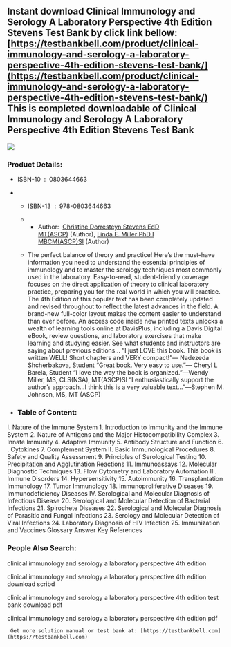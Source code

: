 Instant download **Clinical Immunology and Serology A Laboratory Perspective 4th Edition Stevens Test Bank** by click link bellow:  
[https://testbankbell.com/product/clinical-immunology-and-serology-a-laboratory-perspective-4th-edition-stevens-test-bank/](https://testbankbell.com/product/clinical-immunology-and-serology-a-laboratory-perspective-4th-edition-stevens-test-bank/)  
This is completed downloadable of Clinical Immunology and Serology A Laboratory Perspective 4th Edition Stevens Test Bank
-------------------------------------------------------------------------------------------------------------------------


![](https://testbankbell.com/wp-content/uploads/2023/05/clinical-immunology-and-serology-a-laboratory-perspective-4th-edition-stevens-test-bank.jpg)



 ### Product Details:


 * ISBN-10 ‏ : ‎ 0803644663
 * * ISBN-13 ‏ : ‎ 978-0803644663
   * * Author:  [Christine Dorresteyn Stevens EdD MT(ASCP)](https://www.amazon.com/s/ref=dp_byline_sr_book_1?ie=UTF8&field-author=Christine+Dorresteyn+Stevens+EdD++MT%28ASCP%29&text=Christine+Dorresteyn+Stevens+EdD++MT%28ASCP%29&sort=relevancerank&search-alias=books) (Author), [Linda E. Miller PhD I MBCM(ASCP)SI](https://www.amazon.com/s/ref=dp_byline_sr_book_2?ie=UTF8&field-author=Linda+E.+Miller+PhD++I++MBCM%28ASCP%29SI&text=Linda+E.+Miller+PhD++I++MBCM%28ASCP%29SI&sort=relevancerank&search-alias=books) (Author)
    
   * The perfect balance of theory and practice! Here’s the must-have information you need to understand the essential principles of immunology and to master the serology techniques most commonly used in the laboratory. Easy-to-read, student-friendly coverage focuses on the direct application of theory to clinical laboratory practice, preparing you for the real world in which you will practice. The 4th Edition of this popular text has been completely updated and revised throughout to reflect the latest advances in the field. A brand-new full-color layout makes the content easier to understand than ever before. An access code inside new printed texts unlocks a wealth of learning tools online at DavisPlus, including a Davis Digital eBook, review questions, and laboratory exercises that make learning and studying easier. See what students and instructors are saying about previous editions… “I just LOVE this book. This book is written WELL! Short chapters and VERY compact!”― Nadezeda Shcherbakova, Student “Great book. Very easy to use.”― Cheryl L Barela, Student “I love the way the book is organized.”―Wendy Miller, MS, CLS(NSA), MT(ASCP)SI “I enthusiastically support the author’s approach…I think this is a very valuable text…”―Stephen M. Johnson, MS, MT (ASCP)
  
 * ### Table of Content:

I. Nature of the Immune System 1. Introduction to Immunity and the Immune System 2. Nature of Antigens and the Major Histocompatibility Complex 3. Innate Immunity 4. Adaptive Immunity 5. Antibody Structure and Function 6. . Cytokines 7. Complement System II. Basic Immunological Procedures 8. Safety and Quality Assessment 9. Principles of Serological Testing 10. Precipitation and Agglutination Reactions 11. Immunoassays 12. Molecular Diagnostic Techniques 13. Flow Cytometry and Laboratory Automation III. Immune Disorders 14. Hypersensitivity 15. Autoimmunity 16. Transplantation Immunology 17. Tumor Immunology 18. Immunoproliferative Diseases 19. Immunodeficiency Diseases IV. Serological and Molecular Diagnosis of Infectious Disease 20. Serological and Molecular Detection of Bacterial Infections 21. Spirochete Diseases 22. Serological and Molecular Diagnosis of Parasitic and Fungal Infections 23. Serology and Molecular Detection of Viral Infections 24. Laboratory Diagnosis of HIV Infection 25. Immunization and Vaccines Glossary Answer Key References


 ### People Also Search:


 clinical immunology and serology a laboratory perspective 4th edition

 clinical immunology and serology a laboratory perspective 4th edition download scribd

 clinical immunology and serology a laboratory perspective 4th edition test bank download pdf

 clinical immunology and serology a laboratory perspective 4th edition pdf


     Get more solution manual or test bank at: [https://testbankbell.com](https://testbankbell.com)
